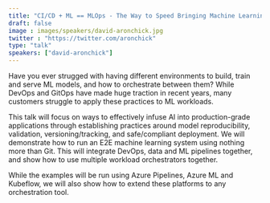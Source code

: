 ```yaml
---
title: "CI/CD + ML == MLOps - The Way to Speed Bringing Machine Learning to Production"
draft: false
image : images/speakers/david-aronchick.jpg
twitter : "https://twitter.com/aronchick"
type: "talk"
speakers: ["david-aronchick"]
---
```


Have you ever strugged with having different environments to build, train and serve ML models, and how to orchestrate between them? While DevOps and GitOps have made huge traction in recent years, many customers struggle to apply these practices to ML workloads.

This talk will focus on ways to effectively infuse AI into production-grade applications through establishing practices around model reproducibility, validation, versioning/tracking, and safe/compliant deployment. We will demonstrate how to run an E2E machine learning system using nothing more than Git. This will integrate DevOps, data and ML pipelines together, and show how to use multiple workload orchestrators together.

While the examples will be run using Azure Pipelines, Azure ML and Kubeflow, we will also show how to extend these platforms to any orchestration tool.
